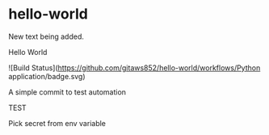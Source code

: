 # hello-world

New text being added.

Hello World

![Build Status](https://github.com/gitaws852/hello-world/workflows/Python application/badge.svg)

A simple commit to test automation

TEST

Pick secret from env variable
